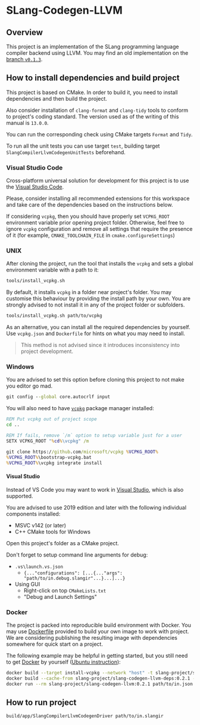# SLang-Codegen-LLVM

## Overview

This project is an implementation of the SLang programming language compiler backend using LLVM.
You may find an old implementation on the [branch `v0.1.3`](../../tree/v0.1.3).

## How to install dependencies and build project

This project is based on CMake. In order to build it, you need to install dependencies and then build the project.

Also consider installation of `clang-format` and `clang-tidy` tools to conform to project's coding standard.
The version used as of the writing of this manual is `13.0.0`.

You can run the corresponding check using CMake targets `Format` and `Tidy`.

To run all the unit tests you can use target `test`, building target `SlangCompilerLlvmCodegenUnitTests` beforehand.

### Visual Studio Code

Cross-platform universal solution for development for this project is to use the [Visual Studio Code](https://code.visualstudio.com).

Please, consider installing all recommended extensions for this workspace and take care of the dependencies based on the instructions below.

If considering `vcpkg`, then you should have properly set `VCPKG_ROOT` environment variable prior opening project folder.
Otherwise, feel free to ignore `vcpkg` configuration and remove all settings that require the presence of it (for example, `CMAKE_TOOLCHAIN_FILE` in `cmake.configureSettings`)

### UNIX

After cloning the project, run the tool that installs the `vcpkg` and sets a global environment variable with a path to it:
```bash
tools/install_vcpkg.sh
```

By default, it installs `vcpkg` in a folder near project's folder. You may customise this behaviour by providing the install path by your own.
You are strongly advised to not install it in any of the project folder or subfolders.
```bash
tools/install_vcpkg.sh path/to/vcpkg
```

As an alternative, you can install all the required dependencies by yourself. Use `vcpkg.json` and `Dockerfile` for hints on what you may need to install.
> This method is not advised since it introduces inconsistency into project development.

### Windows

You are advised to set this option before cloning this project to not make you editor go mad.
```bat
git config --global core.autocrlf input
```

You will also need to have [`vcpkg`](https://github.com/Microsoft/vcpkg) package manager installed:
```bat
REM Put vcpkg out of project scope
cd ..

REM If fails, remove `/m` option to setup variable just for a user
SETX VCPKG_ROOT "%cd%\vcpkg" /m

git clone https://github.com/microsoft/vcpkg %VCPKG_ROOT%
%VCPKG_ROOT%\bootstrap-vcpkg.bat
%VCPKG_ROOT%\vcpkg integrate install
```

#### Visual Studio

Instead of VS Code you may want to work in [Visual Studio](https://visualstudio.microsoft.com/vs), which is also supported.

You are advised to use 2019 edition and later with the following individual components installed:
* MSVC v142 (or later)
* C++ CMake tools for Windows

Open this project's folder as a CMake project.

Don't forget to setup command line arguments for debug:
* `.vs\launch.vs.json`
    * `{..."configurations": [...{..."args": "path/to/in.debug.slangir"...}...]...}`
* Using GUI
    * Right-click on top `CMakeLists.txt`
    * "Debug and Launch Settings"

### Docker

The project is packed into reproducible build environment with Docker.
You may use [Dockerfile](Dockerfile) provided to build your own image to work with project.
We are considering publishing the resulting image with dependencies somewhere for quick start on a project.

The following example may be helpful in getting started, but you still need to get [Docker](https://docs.docker.com/engine/install) by yourself ([Ubuntu instruction](https://docs.docker.com/engine/install/ubuntu)):

```bash
docker build --target install-vcpkg --network "host" -t slang-project/slang-codegen-llvm-deps:0.2.1 .
docker build --cache-from slang-project/slang-codegen-llvm-deps:0.2.1 --network "host" -t slang-project/slang-codegen-llvm:0.2.1 .
docker run --rm slang-project/slang-codegen-llvm:0.2.1 path/to/in.json
```

## How to run project

```bash
build/app/SlangCompilerLlvmCodegenDriver path/to/in.slangir
```
